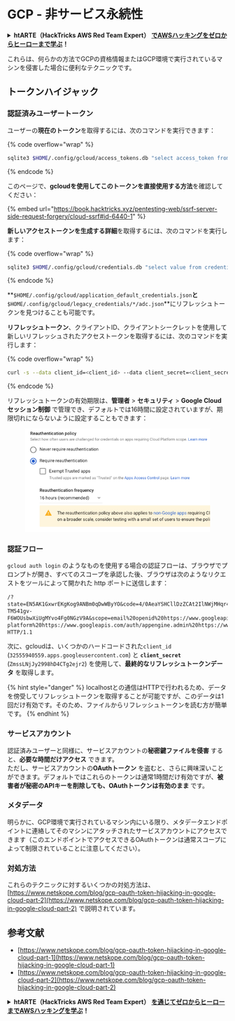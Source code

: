 # GCP - 非サービス永続性

<details>

<summary><strong>htARTE（HackTricks AWS Red Team Expert）</strong> <a href="https://training.hacktricks.xyz/courses/arte"><strong>でAWSハッキングをゼロからヒーローまで学ぶ</strong></a><strong>！</strong></summary>

HackTricksをサポートする他の方法：

- **HackTricksで企業を宣伝したい**場合や**HackTricksをPDFでダウンロード**したい場合は、[**SUBSCRIPTION PLANS**](https://github.com/sponsors/carlospolop)をチェックしてください！
- [**公式PEASS＆HackTricksグッズ**](https://peass.creator-spring.com)を入手する
- [**The PEASS Family**](https://opensea.io/collection/the-peass-family)を発見し、独占的な[**NFTs**](https://opensea.io/collection/the-peass-family)のコレクションを見つける
- **💬 [Discordグループ](https://discord.gg/hRep4RUj7f)**に参加するか、[telegramグループ](https://t.me/peass)に参加するか、**Twitter** 🐦 [**@hacktricks\_live**](https://twitter.com/hacktricks\_live)**をフォロー**する
- **ハッキングテクニックを共有するために、PRを** [**HackTricks**](https://github.com/carlospolop/hacktricks) **および** [**HackTricks Cloud**](https://github.com/carlospolop/hacktricks-cloud) **のGitHubリポジトリに提出**してください。

</details>

これらは、何らかの方法でGCPの資格情報またはGCP環境で実行されているマシンを侵害した場合に便利なテクニックです。

## トークンハイジャック

### 認証済みユーザートークン

ユーザーの**現在のトークン**を取得するには、次のコマンドを実行できます：

{% code overflow="wrap" %}
```bash
sqlite3 $HOME/.config/gcloud/access_tokens.db "select access_token from access_tokens where account_id='<email>';"
```
{% endcode %}

このページで、**gcloudを使用してこのトークンを直接使用する方法**を確認してください：

{% embed url="https://book.hacktricks.xyz/pentesting-web/ssrf-server-side-request-forgery/cloud-ssrf#id-6440-1" %}

**新しいアクセストークンを生成する詳細**を取得するには、次のコマンドを実行します：

{% code overflow="wrap" %}
```bash
sqlite3 $HOME/.config/gcloud/credentials.db "select value from credentials where account_id='<email>';"
```
{% endcode %}

**`$HOME/.config/gcloud/application_default_credentials.json`**と**`$HOME/.config/gcloud/legacy_credentials/*/adc.json`**にリフレッシュトークンを見つけることも可能です。

**リフレッシュトークン**、クライアントID、クライアントシークレットを使用して新しいリフレッシュされたアクセストークンを取得するには、次のコマンドを実行します：

{% code overflow="wrap" %}
```bash
curl -s --data client_id=<client_id> --data client_secret=<client_secret> --data grant_type=refresh_token --data refresh_token=<refresh_token> --data scope="https://www.googleapis.com/auth/cloud-platform https://www.googleapis.com/auth/accounts.reauth" https://www.googleapis.com/oauth2/v4/token
```
{% endcode %}

リフレッシュトークンの有効期限は、**管理者** > **セキュリティ** > **Google Cloud セッション制御** で管理でき、デフォルトでは16時間に設定されていますが、期限切れにならないように設定することもできます：

<figure><img src="../../../.gitbook/assets/image (2) (1).png" alt=""><figcaption></figcaption></figure>

### 認証フロー

`gcloud auth login` のようなものを使用する場合の認証フローは、ブラウザでプロンプトが開き、すべてのスコープを承認した後、ブラウザは次のようなリクエストをツールによって開かれた http ポートに送信します：
```
/?state=EN5AK1GxwrEKgKog9ANBm0qDwWByYO&code=4/0AeaYSHCllDzZCAt2IlNWjMHqr4XKOuNuhOL-TM541gv-F6WOUsbwXiUgMYvo4Fg0NGzV9A&scope=email%20openid%20https://www.googleapis.com/auth/userinfo.email%20https://www.googleapis.com/auth/cloud-platform%20https://www.googleapis.com/auth/appengine.admin%20https://www.googleapis.com/auth/sqlservice.login%20https://www.googleapis.com/auth/compute%20https://www.googleapis.com/auth/accounts.reauth&authuser=0&prompt=consent HTTP/1.1
```
次に、gcloudは、いくつかのハードコードされた`client_id` (`32555940559.apps.googleusercontent.com`) と **`client_secret`** (`ZmssLNjJy2998hD4CTg2ejr2`) を使用して、**最終的なリフレッシュトークンデータ** を取得します。

{% hint style="danger" %}
localhostとの通信はHTTPで行われるため、データを傍受してリフレッシュトークンを取得することが可能ですが、このデータは1回だけ有効です。そのため、ファイルからリフレッシュトークンを読む方が簡単です。
{% endhint %}

### サービスアカウント

認証済みユーザーと同様に、サービスアカウントの**秘密鍵ファイルを侵害** すると、**必要な時間だけアクセス** できます。\
ただし、サービスアカウントの**OAuthトークン** を盗むと、さらに興味深いことができます。デフォルトではこれらのトークンは通常1時間だけ有効ですが、**被害者が秘密のAPIキーを削除しても、OAuthトークンは有効のまま** です。

### メタデータ

明らかに、GCP環境で実行されているマシン内にいる限り、メタデータエンドポイントに連絡してそのマシンにアタッチされたサービスアカウントにアクセスできます（このエンドポイントでアクセスできるOAuthトークンは通常スコープによって制限されていることに注意してください）。

### 対処方法

これらのテクニックに対するいくつかの対処方法は、[https://www.netskope.com/blog/gcp-oauth-token-hijacking-in-google-cloud-part-2](https://www.netskope.com/blog/gcp-oauth-token-hijacking-in-google-cloud-part-2) で説明されています。

## 参考文献

* [https://www.netskope.com/blog/gcp-oauth-token-hijacking-in-google-cloud-part-1](https://www.netskope.com/blog/gcp-oauth-token-hijacking-in-google-cloud-part-1)
* [https://www.netskope.com/blog/gcp-oauth-token-hijacking-in-google-cloud-part-2](https://www.netskope.com/blog/gcp-oauth-token-hijacking-in-google-cloud-part-2)

<details>

<summary><strong>htARTE（HackTricks AWS Red Team Expert）</strong> <a href="https://training.hacktricks.xyz/courses/arte"><strong>を通じてゼロからヒーローまでAWSハッキングを学ぶ</strong></a><strong>！</strong></summary>

HackTricksをサポートする他の方法：

* **HackTricksで企業を宣伝したい** または **HackTricksをPDFでダウンロードしたい** 場合は、[**SUBSCRIPTION PLANS**](https://github.com/sponsors/carlospolop) をチェックしてください！
* [**公式PEASS＆HackTricksスワッグ**](https://peass.creator-spring.com)を手に入れる
* [**The PEASS Family**](https://opensea.io/collection/the-peass-family)を発見し、独占的な [**NFTs**](https://opensea.io/collection/the-peass-family) コレクションを見つける
* **💬 [**Discordグループ**](https://discord.gg/hRep4RUj7f) に参加するか、[**telegramグループ**](https://t.me/peass) に参加するか、**Twitter** 🐦 [**@hacktricks\_live**](https://twitter.com/hacktricks\_live) をフォローする
* **ハッキングトリックを共有するために** [**HackTricks**](https://github.com/carlospolop/hacktricks) と [**HackTricks Cloud**](https://github.com/carlospolop/hacktricks-cloud) のGitHubリポジトリにPRを提出する

</details>
